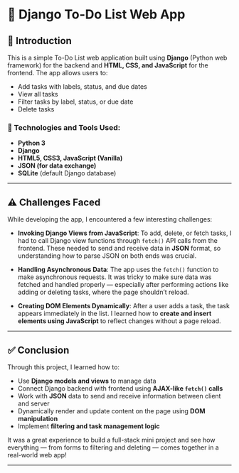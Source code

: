
# 📝 Django To-Do List Web App

## 📌 Introduction

This is a simple To-Do List web application built using **Django** (Python web framework) for the backend and **HTML, CSS, and JavaScript** for the frontend. The app allows users to:

- Add tasks with labels, status, and due dates
- View all tasks
- Filter tasks by label, status, or due date
- Delete tasks

### 🔧 Technologies and Tools Used:

- **Python 3**
- **Django**
- **HTML5, CSS3, JavaScript (Vanilla)**
- **JSON (for data exchange)**
- **SQLite** (default Django database)

---

## ⚠️ Challenges Faced

While developing the app, I encountered a few interesting challenges:

- **Invoking Django Views from JavaScript**: To add, delete, or fetch tasks, I had to call Django view functions through `fetch()` API calls from the frontend. These needed to send and receive data in **JSON** format, so understanding how to parse JSON on both ends was crucial.
  
- **Handling Asynchronous Data**: The app uses the `fetch()` function to make asynchronous requests. It was tricky to make sure data was fetched and handled properly — especially after performing actions like adding or deleting tasks, where the page shouldn’t reload.

- **Creating DOM Elements Dynamically**: After a user adds a task, the task appears immediately in the list. I learned how to **create and insert elements using JavaScript** to reflect changes without a page reload.

---

## ✅ Conclusion

Through this project, I learned how to:

- Use **Django models and views** to manage data
- Connect Django backend with frontend using **AJAX-like `fetch()` calls**
- Work with **JSON** data to send and receive information between client and server
- Dynamically render and update content on the page using **DOM manipulation**
- Implement **filtering and task management logic**

It was a great experience to build a full-stack mini project and see how everything — from forms to filtering and deleting — comes together in a real-world web app!

---

